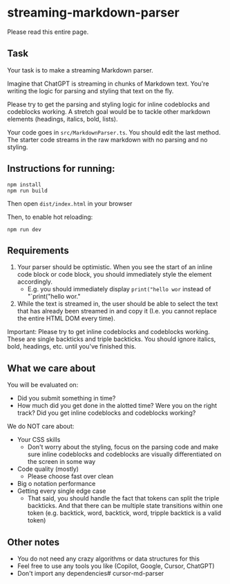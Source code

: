 # streaming-markdown-parser

Please read this entire page.

## Task
Your task is to make a streaming Markdown parser. 

Imagine that ChatGPT is streaming in chunks of Markdown text. You're writing the logic for parsing and styling that text on the fly.

Please try to get the parsing and styling logic for inline codeblocks and codeblocks working. A stretch goal would be to tackle other markdown elements (headings, italics, bold, lists).

Your code goes in `src/MarkdownParser.ts`. You should edit the last method. The starter code streams in the raw markdown with no parsing and no styling.

## Instructions for running:

```
npm install
npm run build
```

Then open `dist/index.html` in your browser

Then, to enable hot reloading:
```
npm run dev
```

## Requirements
1. Your parser should be optimistic. When you see the start of an inline code block or code block, you should immediately style the element accordingly.
    - E.g. you should immediately display  `print("hello wor` instead of "\`print("hello wor."
2. While the text is streamed in, the user should be able to select the text that has already been streamed in and copy it (I.e. you cannot replace the entire HTML DOM every time).

Important: Please try to get inline codeblocks and codeblocks working. These are single backticks and triple backticks. You should ignore italics, bold, headings, etc. until you've finished this.

## What we care about

You will be evaluated on:
  * Did you submit something in time?
  * How much did you get done in the alotted time? Were you on the right track? Did you get inline codeblocks and codeblocks working? 

We do NOT care about:
  * Your CSS skills
    * Don't worry about the styling, focus on the parsing code and make sure inline codeblocks and codeblocks are visually differentiated on the screen in some way
  * Code quality (mostly)
    * Please choose fast over clean 
  * Big o notation performance 
  * Getting every single edge case 
    * That said, you should handle the fact that tokens can split the triple backticks. And that there can be multiple state transitions within one token (e.g. backtick, word, backtick, word, tripple backtick is a valid token)

## Other notes
* You do not need any crazy algorithms or data structures for this
* Feel free to use any tools you like (Copilot, Google, Cursor, ChatGPT)
* Don't import any dependencies# cursor-md-parser
